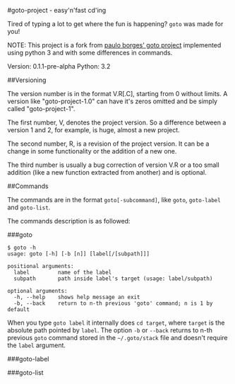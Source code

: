#goto-project - easy'n'fast cd'ing

Tired of typing a lot to get where the fun is happening? `goto` was made for you!

NOTE: This project is a fork from [paulo borges' goto project](https://github.com/pauloborges/goto) implemented using python 3 and with some differences in commands.

Version: 0.1.1-pre-alpha
Python: 3.2


##Versioning

The version number is in the format V.R[.C], starting from 0 without limits. A version like "goto-project-1.0" can have it's zeros omitted and be simply called "goto-project-1".

The first number, V, denotes the project version. So a difference between a version 1 and 2, for example, is huge, almost a new project.

The second number, R, is a revision of the project version. It can be a change in some functionality or the addition of a new one.

The third number is usually a bug correction of version V.R or a too small addition (like a new function extracted from another) and is optional.


##Commands

The commands are in the format `goto[-subcommand]`, like `goto`, `goto-label` and `goto-list`.

The commands description is as followed:


###goto

    $ goto -h
    usage: goto [-h] [-b [n]] [label[/[subpath]]]
    
    positional arguments:
      label         name of the label
      subpath       path inside label's target (usage: label/subpath)
    
    optional arguments:
      -h, --help    shows help message an exit
      -b, --back    return to n-th previous 'goto' command; n is 1 by default

When you type `goto label` it internally does `cd target`, where `target` is the absolute path pointed by `label`. The option `-b` or `--back` returns to n-th previous `goto` command stored in the `~/.goto/stack` file and doesn't require the `label` argument.

###goto-label

###goto-list
